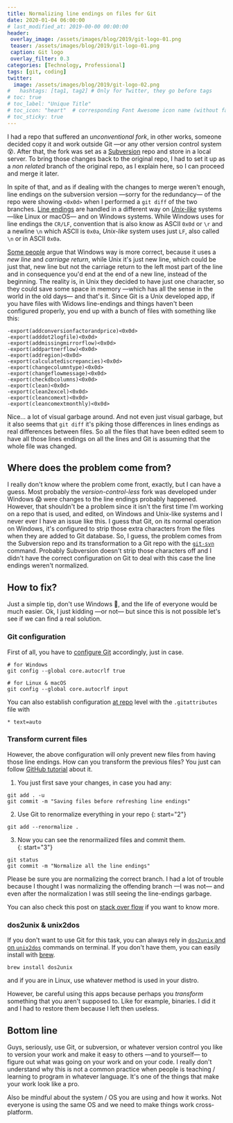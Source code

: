 ```yaml
---
title: Normalizing line endings on files for Git
date: 2020-01-04 06:00:00 
# last_modified_at: 2019-00-00 00:00:00
header: 
 overlay_image: /assets/images/blog/2019/git-logo-01.png
 teaser: /assets/images/blog/2019/git-logo-01.png
 caption: Git logo
 overlay_filter: 0.3
categories: [Technology, Professional]
tags: [git, coding]
twitter: 
  image: /assets/images/blog/2019/git-logo-02.png
#   hashtags: [tag1, tag2] # Only for Twitter, they go before tags
# toc: true
# toc_label: "Unique Title"
# toc_icon: "heart"  # corresponding Font Awesome icon name (without fa prefix)
# toc_sticky: true
---
```


I had a repo that suffered an _unconventional fork_, in other works, someone decided copy it and work outside Git —or any other version control system :dizzy_face:. After that, the fork was set as a [Subversion][SVN] repo and store in a local server. To bring those changes back to the original repo, I had to set it up as a _non related_ branch of the original repo, as I explain here, so I can proceed and merge it later. 

In spite of that, and as if dealing with the changes to merge weren't enough, line endings on the subversion version —sorry for the redundancy— of the repo were showing `<0x0d>` when I performed a `git diff` of the two branches. [Line endings][1] are handled in a different way on _[Unix-like][]_ systems —like Linux or macOS— and on Windows systems. While Windows uses for line endings the `CR/LF`, convention that is also know as ASCII `0x0d` or `\r` and a newline `\n` which ASCII is `0x0a`, _Unix-like_ system uses just `LF`, also called `\n` or in ASCII `0x0a`. 

[Some people][2] argue that Windows way is more correct, because it uses a _new line_ and _carriage return_, while Unix it's just new line, which could be just that, new line but not the carriage return to the left most part of the line and in consequence you'd end at the end of a new line, instead of the beginning. The reality is, in Unix they decided to have just one character, so they could save some space in memory —which has all the sense in the world in the old days— and that's it. Since Git is a Unix developed app, if you have files with Widows line-endings and things haven't been configured properly, you end up with a bunch of files with something like this: 

```
-export(addconversionfactorandprice)<0x0d>
-export(adddot2logfile)<0x0d>
-export(addmissingmirrorflow)<0x0d>
-export(addpartnerflow)<0x0d>
-export(addregion)<0x0d>
-export(calculatediscrepancies)<0x0d>
-export(changecolumntype)<0x0d>
-export(changeflowmessage)<0x0d>
-export(checkdbcolumns)<0x0d>
-export(clean)<0x0d>
-export(clean2excel)<0x0d>
-export(cleancomext)<0x0d>
-export(cleancomextmonthly)<0x0d>
```

Nice... a lot of visual garbage around. And not even just visual garbage, but it also seems that `git diff` it's piking those differences in lines endings as real differences between files. So all the files that have been edited seem to have all those lines endings on all the lines and Git is assuming that the whole file was changed. 

## Where does the problem come from?

I really don't know where the problem come front, exactly, but I can have a guess. Most probably the _version-control-less_ fork was developed under Windows :scream: were changes to the line endings probably happened. However, that shouldn't be a problem since it isn't the first time I'm working on a repo that is used, and edited, on Windows and Unix-like systems and I never ever I have an issue like this. I guess that Git, on its normal operation on Windows, it's configured to strip those extra characters from the files when they are added to Git database. So, I guess, the problem comes from the Subversion repo and its transformation to a Git repo with the [`git-svn`][git-svn] command. Probably Subversion doesn't strip those characters off and I didn't have the correct configuration on Git to deal with this case the line endings weren't normalized.

## How to fix?

Just a simple tip, don't use Windows :grimacing:, and the life of everyone would be much easier. Ok, I just kidding —or not— but since this is not possible let's see if we can find a real solution. 

### Git configuration

First of all, you have to [configure Git][3] accordingly, just in case. 

```shell
# for Windows
git config --global core.autocrlf true

# for Linux & macOS
git config --global core.autocrlf input
```

You can also establish configuration [at repo][4] level with the `.gitattributes` file with

```
* text=auto
```

### Transform current files

However, the above configuration will only prevent new files from having those line endings. How can you transform the previous files? You just can follow [GitHub tutorial][5] about it. 

1. You just first save your changes, in case you had any:                         

```shell
git add . -u
git commit -m "Saving files before refreshing line endings"
```

2. Use Git to renormalize everything in your repo
{: start="2"}

```shell
git add --renormalize .
```

3. Now you can see the renormailized files and commit them.  
{: start="3"}

```shell
git status
git commit -m "Normalize all the line endings"
```

Please be sure you are normalizing the correct branch. I had a lot of trouble because I thought I was normalizing the offending branch —I was not— and even after the normalization I was still seeing the line-endings garbage. 

You can also check this post on [stack over flow][6] if you want to know more. 

### dos2unix & unix2dos

If you don't want to use Git for this task, you can always rely in [`dos2unix` and on `unix2dos`][9] commands on terminal. If you don't have them, you can easily install with [brew][]. 

```shell
brew install dos2unix
```

and if you are in Linux, use whatever method is used in your distro. 

However, be careful using this apps because perhaps you _transform_ something that you aren't supposed to. Like for example, binaries. I did it and I had to restore them because I left then useless. 

## Bottom line

Guys, seriously, use Git, or subversion, or whatever version control you like to version your work and make it easy to others —and to yourself— to figure out what was going on your work and on your code. I really don't understand why this is not a common practice when people is teaching / learning to program in whatever language. It's one of the things that make your work look like a pro. 

Also be mindful about the system / OS you are using and how it works. Not everyone is using the same OS and we need to make things work cross-platform. 



[1]: https://community.perforce.com/s/article/3096
[2]: https://stackoverflow.com/a/1552775/6888648
[SVN]: https://en.wikipedia.org/wiki/Apache_Subversion
[3]: https://www.git-scm.com/book/en/v2/Customizing-Git-Git-Configuration#_code_core_autocrlf_code
[4]: https://help.github.com/en/github/using-git/configuring-git-to-handle-line-endings#per-repository-settings
[5]: https://help.github.com/en/github/using-git/configuring-git-to-handle-line-endings
[6]: https://stackoverflow.com/a/15646791/6888648
[8]: https://en.wikipedia.org/wiki/Version_control
[Unix-like]: https://en.wikipedia.org/wiki/Unix-like
[git-svn]: https://git-scm.com/docs/git-svn
[9]: https://www.lifewire.com/dos2unix-linux-command-4091910
[brew]: http://brew.sh
